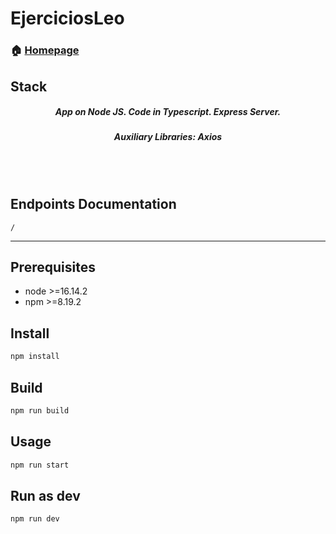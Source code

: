# EjerciciosLeo

### 🏠 [Homepage](https://github.com/mariano-paporello/EjerciciosLeo)

## Stack

<h5 align="center">App on Node JS. Code in Typescript. Express Server.</h5>
<h5 align="center">Auxiliary Libraries: Axios</h5>
<BR />
<br />

## Endpoints Documentation

```http
/
```

---

## Prerequisites

- node >=16.14.2
- npm >=8.19.2

## Install

```sh
npm install
```

## Build

```sh
npm run build
```

## Usage

```sh
npm run start
```

## Run as dev

```sh
npm run dev
```